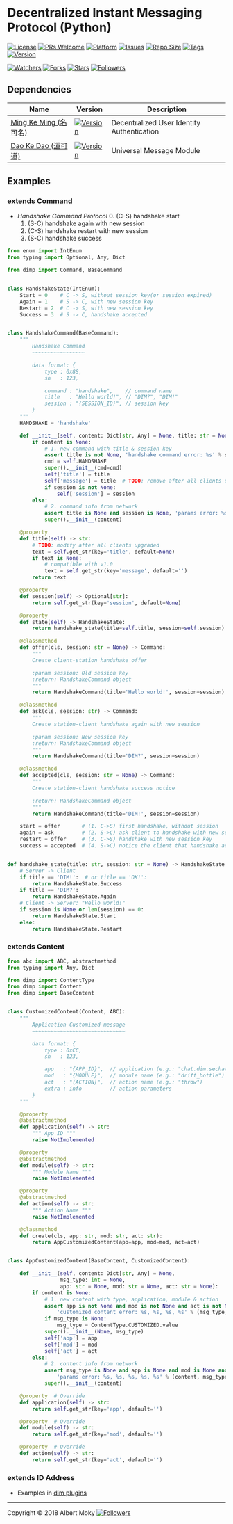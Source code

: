 # Decentralized Instant Messaging Protocol (Python)

[![License](https://img.shields.io/github/license/dimchat/core-py)](https://github.com/dimchat/core-py/blob/master/LICENSE)
[![PRs Welcome](https://img.shields.io/badge/PRs-welcome-brightgreen.svg)](https://github.com/dimchat/core-py/pulls)
[![Platform](https://img.shields.io/badge/Platform-Python%203-brightgreen.svg)](https://github.com/dimchat/core-py/wiki)
[![Issues](https://img.shields.io/github/issues/dimchat/core-py)](https://github.com/dimchat/core-py/issues)
[![Repo Size](https://img.shields.io/github/repo-size/dimchat/core-py)](https://github.com/dimchat/core-py/archive/refs/heads/main.zip)
[![Tags](https://img.shields.io/github/tag/dimchat/core-py)](https://github.com/dimchat/core-py/tags)
[![Version](https://img.shields.io/pypi/v/dimp)](https://pypi.org/project/dimp)

[![Watchers](https://img.shields.io/github/watchers/dimchat/core-py)](https://github.com/dimchat/core-py/watchers)
[![Forks](https://img.shields.io/github/forks/dimchat/core-py)](https://github.com/dimchat/core-py/forks)
[![Stars](https://img.shields.io/github/stars/dimchat/core-py)](https://github.com/dimchat/core-py/stargazers)
[![Followers](https://img.shields.io/github/followers/dimchat)](https://github.com/orgs/dimchat/followers)

## Dependencies

| Name | Version | Description |
|------|---------|-------------|
| [Ming Ke Ming (名可名)](https://github.com/dimchat/mkm-py) | [![Version](https://img.shields.io/pypi/v/mkm)](https://pypi.org/project/mkm) | Decentralized User Identity Authentication |
| [Dao Ke Dao (道可道)](https://github.com/dimchat/dkd-py) | [![Version](https://img.shields.io/pypi/v/dkd)](https://pypi.org/project/dkd) | Universal Message Module |

## Examples

### extends Command

* _Handshake Command Protocol_
  0. (C-S) handshake start
  1. (S-C) handshake again with new session
  2. (C-S) handshake restart with new session
  3. (S-C) handshake success

```python
from enum import IntEnum
from typing import Optional, Any, Dict

from dimp import Command, BaseCommand


class HandshakeState(IntEnum):
    Start = 0    # C -> S, without session key(or session expired)
    Again = 1    # S -> C, with new session key
    Restart = 2  # C -> S, with new session key
    Success = 3  # S -> C, handshake accepted


class HandshakeCommand(BaseCommand):
    """
        Handshake Command
        ~~~~~~~~~~~~~~~~~

        data format: {
            type : 0x88,
            sn   : 123,

            command : "handshake",    // command name
            title   : "Hello world!", // "DIM?", "DIM!"
            session : "{SESSION_ID}", // session key
        }
    """
    HANDSHAKE = 'handshake'

    def __init__(self, content: Dict[str, Any] = None, title: str = None, session: str = None):
        if content is None:
            # 1. new command with title & session key
            assert title is not None, 'handshake command error: %s' % session
            cmd = self.HANDSHAKE
            super().__init__(cmd=cmd)
            self['title'] = title
            self['message'] = title  # TODO: remove after all clients upgraded
            if session is not None:
                self['session'] = session
        else:
            # 2. command info from network
            assert title is None and session is None, 'params error: %s, %s, %s' % (content, title, session)
            super().__init__(content)

    @property
    def title(self) -> str:
        # TODO: modify after all clients upgraded
        text = self.get_str(key='title', default=None)
        if text is None:
            # compatible with v1.0
            text = self.get_str(key='message', default='')
        return text

    @property
    def session(self) -> Optional[str]:
        return self.get_str(key='session', default=None)

    @property
    def state(self) -> HandshakeState:
        return handshake_state(title=self.title, session=self.session)

    @classmethod
    def offer(cls, session: str = None) -> Command:
        """
        Create client-station handshake offer

        :param session: Old session key
        :return: HandshakeCommand object
        """
        return HandshakeCommand(title='Hello world!', session=session)

    @classmethod
    def ask(cls, session: str) -> Command:
        """
        Create station-client handshake again with new session

        :param session: New session key
        :return: HandshakeCommand object
        """
        return HandshakeCommand(title='DIM?', session=session)

    @classmethod
    def accepted(cls, session: str = None) -> Command:
        """
        Create station-client handshake success notice

        :return: HandshakeCommand object
        """
        return HandshakeCommand(title='DIM!', session=session)

    start = offer       # (1. C->S) first handshake, without session
    again = ask         # (2. S->C) ask client to handshake with new session key
    restart = offer     # (3. C->S) handshake with new session key
    success = accepted  # (4. S->C) notice the client that handshake accepted


def handshake_state(title: str, session: str = None) -> HandshakeState:
    # Server -> Client
    if title == 'DIM!':  # or title == 'OK!':
        return HandshakeState.Success
    if title == 'DIM?':
        return HandshakeState.Again
    # Client -> Server: "Hello world!"
    if session is None or len(session) == 0:
        return HandshakeState.Start
    else:
        return HandshakeState.Restart
```

### extends Content

```python
from abc import ABC, abstractmethod
from typing import Any, Dict

from dimp import ContentType
from dimp import Content
from dimp import BaseContent


class CustomizedContent(Content, ABC):
    """
        Application Customized message
        ~~~~~~~~~~~~~~~~~~~~~~~~~~~~~~

        data format: {
            type : 0xCC,
            sn   : 123,

            app   : "{APP_ID}",  // application (e.g.: "chat.dim.sechat")
            mod   : "{MODULE}",  // module name (e.g.: "drift_bottle")
            act   : "{ACTION}",  // action name (e.g.: "throw")
            extra : info         // action parameters
        }
    """

    @property
    @abstractmethod
    def application(self) -> str:
        """ App ID """
        raise NotImplemented

    @property
    @abstractmethod
    def module(self) -> str:
        """ Module Name """
        raise NotImplemented

    @property
    @abstractmethod
    def action(self) -> str:
        """ Action Name """
        raise NotImplemented

    @classmethod
    def create(cls, app: str, mod: str, act: str):
        return AppCustomizedContent(app=app, mod=mod, act=act)


class AppCustomizedContent(BaseContent, CustomizedContent):

    def __init__(self, content: Dict[str, Any] = None,
                 msg_type: int = None,
                 app: str = None, mod: str = None, act: str = None):
        if content is None:
            # 1. new content with type, application, module & action
            assert app is not None and mod is not None and act is not None, \
                'customized content error: %s, %s, %s, %s' % (msg_type, app, mod, act)
            if msg_type is None:
                msg_type = ContentType.CUSTOMIZED.value
            super().__init__(None, msg_type)
            self['app'] = app
            self['mod'] = mod
            self['act'] = act
        else:
            # 2. content info from network
            assert msg_type is None and app is None and mod is None and act is None, \
                'params error: %s, %s, %s, %s, %s' % (content, msg_type, app, mod, act)
            super().__init__(content)

    @property  # Override
    def application(self) -> str:
        return self.get_str(key='app', default='')

    @property  # Override
    def module(self) -> str:
        return self.get_str(key='mod', default='')

    @property  # Override
    def action(self) -> str:
        return self.get_str(key='act', default='')
```

### extends ID Address

* Examples in [dim plugins](https://pypi.org/project/dimplugins)

----

Copyright &copy; 2018 Albert Moky
[![Followers](https://img.shields.io/github/followers/moky)](https://github.com/moky?tab=followers)
